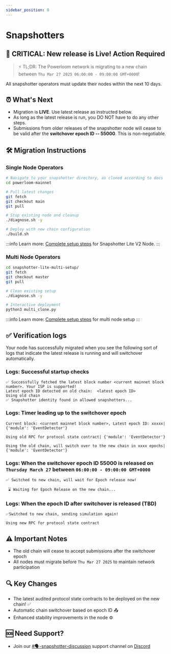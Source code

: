 ```yaml
---
sidebar_position: 0
---
```


# Snapshotters 

## 🚨 CRITICAL: New release is Live! Action Required

> ⚡️ TL;DR: The Powerloom network is migrating to a new chain between `Thu Mar 27 2025 06:00:00 - 09:00:00 GMT+0000`! 

All snapshotter operators must update their nodes within the next 10 days.

## ⏰ What's Next
- Migration is **LIVE**. Use latest release as instructed below. 
- As long as the latest release is run, you DO NOT have to do any other steps.
- Submissions from older releases of the snapshotter node will cease to be valid after the **switchover epoch ID -- 55000**. This is non-negotiable.

## 🛠️ Migration Instructions

### Single Node Operators

```bash
# Navigate to your snapshotter directory, as cloned according to docs
cd powerloom-mainnet

# Pull latest changes
git fetch
git checkout main
git pull

# Stop existing node and cleanup
./diagnose.sh -y

# Deploy with new chain configuration
./build.sh
```

:::info
Learn more: [Complete setup steps](/docs/build-with-powerloom/snapshotter-node/lite-node-v2/getting-started.md) for Snapshotter Lite V2 Node.
:::

### Multi Node Operators
```bash
cd snapshotter-lite-multi-setup/
git fetch
git checkout master
git pull

# Clean existing setup
./diagnose.sh -y

# Interactive deployment
python3 multi_clone.py
```

:::info
Learn more: [Complete setup steps](https://github.com/PowerLoom/snapshotter-lite-multi-setup/blob/master/README.md) for multi node setup
:::

## ✅ Verification logs
Your node has successfully migrated when you see the following sort of logs that indicate the latest release is running and will switchover automatically.

### Logs: Successful startup checks
```
✅ Successfully fetched the latest block number <current mainnet block number>. Your ISP is supported!
Latest epoch ID detected on old chain:  <latest epoch ID>
Using old chain
✅ Snapshotter identity found in allowed snapshotters...
```

### Logs: Timer leading up to the switchover epoch

```
Current block: <current mainnet block number>, Latest epoch ID: xxxxx| {'module': 'EventDetector'}

Using old RPC for protocol state contract| {'module': 'EventDetector'}

Using the old chain, will switch over to the new chain in xxxx epochs| {'module': 'EventDetector'}
```

### Logs: When the switchover epoch ID 55000 is released on `Thursday March 27` between `06:00:00 - 09:00:00 GMT+0000`

```
✅ Switched to new chain, will wait for Epoch release now!

 ⌛ Waiting for Epoch Release on the new chain...
```

### Logs: When the epoch ID after switchover is released **(TBD)**

```
✅Switched to new chain, sending simulation again!

Using new RPC for protocol state contract
```

## ⚠️ Important Notes
- The old chain will cease to accept submissions after the switchover epoch
- All nodes must migrate before `Thu Mar 27 2025` to maintain network participation

## 🔍 Key Changes
- The latest audited protocol state contracts to be deployed on the new chain! :white_check_mark:
- Automatic chain switchover based on epoch ID :outbox_tray:
- Enhanced stability improvements in the node :gear:


## 🆘 Need Support?
- Join our [#🗣-snapshotter-discussion](https://discord.com/channels/777248105636560948/1063022869040353300) support channel on [Discord](https://discord.com/invite/powerloom)

